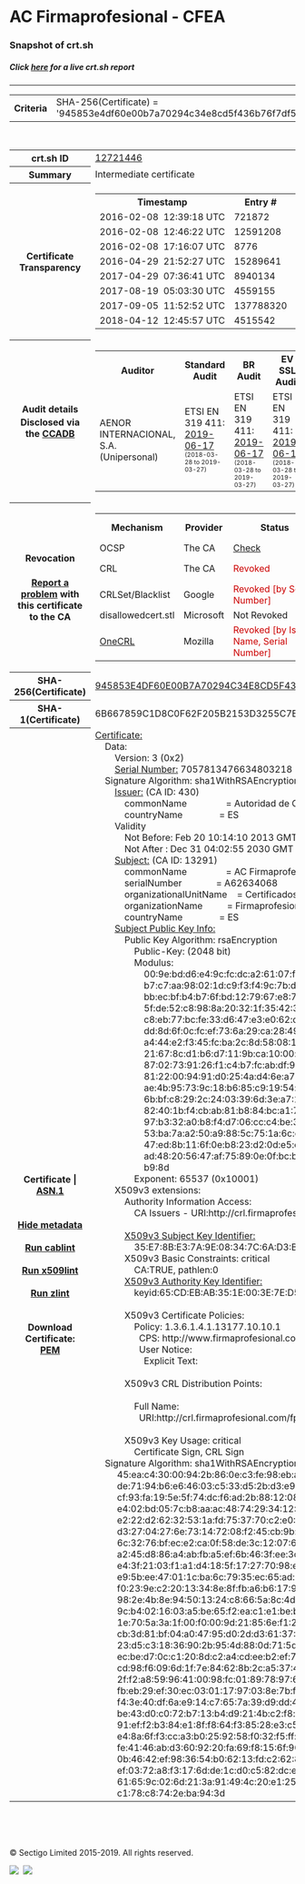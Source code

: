 # AC Firmaprofesional - CFEA
### Snapshot of crt.sh
##### Click [here](https://crt.sh/?q=945853E4DF60E00B7A70294C34E8CD5F436B76F7DF5CA5BD5D822B72445692E6) for a live crt.sh report

---
<!DOCTYPE HTML PUBLIC "-//W3C//DTD HTML 4.0 Transitional//EN">
<HTML>

<BODY>

<TABLE>
  <TR>
    <TH class="outer">Criteria</TH>
    <TD class="outer">SHA-256(Certificate) = '945853e4df60e00b7a70294c34e8cd5f436b76f7df5ca5bd5d822b72445692e6'</TD>
  </TR>
</TABLE>
<BR>
<TABLE>
  <TR>
    <TH class="outer">crt.sh ID</TH>
    <TD class="outer"><A href="?id=12721446">12721446</A></TD>
  </TR>
  <TR>
    <TH class="outer">Summary</TH>
    <TD class="outer">Intermediate certificate</TD>
  </TR>
  <TR>
    <TH class="outer">Certificate<BR>Transparency</TH>
    <TD class="outer">
<TABLE class="options" style="margin-left:0px">
  <TR>
    <TH>Timestamp</TH>
    <TH>Entry #</TH>
    <TH>Log Operator</TH>
    <TH>Log URL</TH>
  </TR>
  <TR>
    <TD>2016-02-08&nbsp; <FONT class="small">12:39:18 UTC</FONT></TD>
    <TD>721872</TD>
    <TD>Certly</TD>
    <TD>https://log.certly.io</TD>
  </TR>
  <TR>
    <TD>2016-02-08&nbsp; <FONT class="small">12:46:22 UTC</FONT></TD>
    <TD>12591208</TD>
    <TD>Google</TD>
    <TD>https://ct.googleapis.com/pilot</TD>
  </TR>
  <TR>
    <TD>2016-02-08&nbsp; <FONT class="small">17:16:07 UTC</FONT></TD>
    <TD>8776</TD>
    <TD>Venafi</TD>
    <TD>https://ctlog.api.venafi.com</TD>
  </TR>
  <TR>
    <TD>2016-04-29&nbsp; <FONT class="small">21:52:27 UTC</FONT></TD>
    <TD>15289641</TD>
    <TD>Google</TD>
    <TD>https://ct.googleapis.com/aviator</TD>
  </TR>
  <TR>
    <TD>2017-04-29&nbsp; <FONT class="small">07:36:41 UTC</FONT></TD>
    <TD>8940134</TD>
    <TD>Let's Encrypt</TD>
    <TD>https://clicky.ct.letsencrypt.org</TD>
  </TR>
  <TR>
    <TD>2017-08-19&nbsp; <FONT class="small">05:03:30 UTC</FONT></TD>
    <TD>4559155</TD>
    <TD>WoTrus</TD>
    <TD>https://ctlog.wosign.com</TD>
  </TR>
  <TR>
    <TD>2017-09-05&nbsp; <FONT class="small">11:52:52 UTC</FONT></TD>
    <TD>137788320</TD>
    <TD>Google</TD>
    <TD>https://ct.googleapis.com/rocketeer</TD>
  </TR>
  <TR>
    <TD>2018-04-12&nbsp; <FONT class="small">12:45:57 UTC</FONT></TD>
    <TD>4515542</TD>
    <TD>Sectigo</TD>
    <TD>https://dodo.ct.comodo.com</TD>
  </TR>
</TABLE>
    </TD>
  </TR>
  <TR>
    <TH class="outer">Audit details<BR>
      <DIV class="small" style="padding-top:3px">Disclosed via the
        <A href="//ccadb-public.secure.force.com/mozilla/PublicAllIntermediateCerts" target="_blank">CCADB</A></DIV>
    </TH>
    <TD class="outer">
<TABLE class="options" style="margin-left:0px">
  <TR>
    <TH>Auditor</TH>
    <TH>Standard Audit</TH>
    <TH>BR Audit</TH>
    <TH>EV SSL Audit</TH>
    <TH>Documents</TH>
    <TH>CCADB</TH>
    <TH>Root Owner / Certificate</TH>
  </TR>
  <TR>
    <TD style="vertical-align:middle">AENOR INTERNACIONAL, S.A. (Unipersonal)</TD>
    <TD>ETSI EN 319 411:
      <A href="https://www.aenor.com/Certificacion_Documentos/eiDas/2019%20AENOR%20Anexo%202%20ETSI%20319%20411-1%20PSC-FP_v4%20c.pdf" target="_blank">2019-06-17</A>
      <BR><FONT style="font-size:8pt">(2018-03-28 to 2019-03-27)</FONT></TD>
    <TD>ETSI EN 319 411:
      <A href="https://www.aenor.com/Certificacion_Documentos/eiDas/2019%20AENOR%20Anexo%202%20ETSI%20319%20411-1%20PSC-FP_v4%20c.pdf" target="_blank">2019-06-17</A>
      <BR><FONT style="font-size:8pt">(2018-03-28 to 2019-03-27)</FONT></TD>
    <TD>ETSI EN 319 411:
      <A href="https://www.aenor.com/Certificacion_Documentos/eiDas/2019%20AENOR%20Anexo%202%20ETSI%20319%20411-1%20PSC-FP_v4%20c.pdf" target="_blank">2019-06-17</A>
      <BR><FONT style="font-size:8pt">(2018-03-28 to 2019-03-27)</FONT></TD>
    <TD>
      <A href="https://www.firmaprofesional.com/images/pdfs/CPS/FP_CP_Autenticacion_Web-190612-ES.pdf" target="blank">CP</A>
      <A href="https://www.firmaprofesional.com/images/pdfs/CPS/FP_CPS_190612-ES.pdf" target="blank">CPS</A>
    </TD>
    <TD><A href="//ccadb.force.com/001o000000xOjULAA0" target="_blank">001o000000xOjULAA0</A></TD>
    <TD><A href="/?id=24651">Autoridad de Certificacion Firmaprofesional</A></TD>
  </TR>
</TABLE>
    </TD>
  </TR>
  <TR>
    <TH class="outer">Revocation<BR><BR>
      <DIV class="small" style="padding-top:3px"><A href="?id=12721446&opt=problemreporting">Report a problem</A> with<BR>this certificate to the CA</DIV></TH>
    <TD class="outer">
      <TABLE class="options" style="margin-left:0px">
        <TR>
          <TH>Mechanism</TH>
          <TH>Provider</TH>
          <TH>Status</TH>
          <TH>Revocation Date</TH>
          <TH>Last Observed in CRL</TH>
          <TH>Last Checked <SPAN style="color:#CC0000;vertical-align:middle;font-size:70%;font-weight:normal">(Error)</SPAN></TH>
        </TR>
        <TR>
          <TD>OCSP</TD>
          <TD>The CA</TD>
          <TD><A href="?id=12721446&opt=ocsp">Check</A></TD>
          <TD><SPAN style="color:#888888">?</SPAN></TD>
          <TD><SPAN style="color:#888888">n/a</SPAN></TD>
          <TD><SPAN style="color:#888888">?</SPAN></TD>
        </TR>
        <TR>
          <TD>CRL</TD>
          <TD>The CA</TD>
          <TD><SPAN style="color:#CC0000">Revoked</SPAN></TD><TD>2018-11-16&nbsp; <FONT class="small">12:06:51 UTC</FONT></TD><TD>2019-10-23&nbsp; <FONT class="small">13:07:52 UTC</FONT></TD><TD>2019-12-04&nbsp; <FONT class="small">16:50:06 UTC</FONT></TD>
        </TR>
        <TR>
          <TD>CRLSet/Blacklist</TD>
          <TD>Google</TD>
          <TD><SPAN style="color:#CC0000">Revoked [by Serial Number]</SPAN></TD>
          <TD><SPAN style="color:#888888">n/a</SPAN></TD>
          <TD><SPAN style="color:#888888">n/a</SPAN></TD>
          <TD><SPAN style="color:#888888">n/a</SPAN></TD>
        </TR>
        <TR>
          <TD>disallowedcert.stl</TD>
          <TD>Microsoft</TD>
          <TD>Not Revoked</TD>
          <TD><SPAN style="color:#888888">n/a</SPAN></TD>
          <TD><SPAN style="color:#888888">n/a</SPAN></TD>
          <TD><SPAN style="color:#888888">n/a</SPAN></TD>
        </TR>
        <TR>
          <TD><A href="/mozilla-onecrl" target="_blank">OneCRL</A></TD>
          <TD>Mozilla</TD>
          <TD><SPAN style="color:#CC0000">Revoked [by Issuer Name, Serial Number]</SPAN></TD><TD>2018-08-17&nbsp; <FONT class="small">22:24:14 UTC</FONT></TD>
          <TD><SPAN style="color:#888888">n/a</SPAN></TD>
          <TD><SPAN style="color:#888888">n/a</SPAN></TD>
        </TR>
      </TABLE>
    </TD>
  </TR>
  <TR>
    <TH class="outer">SHA-256(Certificate)</TH>
    <TD class="outer"><A href="//censys.io/certificates/945853e4df60e00b7a70294c34e8cd5f436b76f7df5ca5bd5d822b72445692e6">945853E4DF60E00B7A70294C34E8CD5F436B76F7DF5CA5BD5D822B72445692E6</A></TD>
  </TR>
  <TR>
    <TH class="outer">SHA-1(Certificate)</TH>
    <TD class="outer">6B667859C1D8C0F62F205B2153D3255C7E16CE0B</TD>
  </TR>
  <TR>
    <TH class="outer">Certificate | <A href="?asn1=12721446">ASN.1</A>
      <SPAN class="small"><BR>
      <BR><BR><A href="?id=12721446&opt=nometadata">Hide metadata</A>
      <BR><BR><A href="?id=12721446&opt=cablint">Run cablint</A>
      <BR><BR><A href="?id=12721446&opt=x509lint">Run x509lint</A>
      <BR><BR><A href="?id=12721446&opt=zlint">Run zlint</A>
      <BR><BR><BR>Download Certificate: <A href="?d=12721446">PEM</A>
      </SPAN>
    </TH>
    <TD class="text"><A href="?d=12721446">Certificate:</A><BR>&nbsp;&nbsp;&nbsp;&nbsp;Data:<BR>&nbsp;&nbsp;&nbsp;&nbsp;&nbsp;&nbsp;&nbsp;&nbsp;Version:&nbsp;3&nbsp;(0x2)<BR>&nbsp;&nbsp;&nbsp;&nbsp;&nbsp;&nbsp;&nbsp;&nbsp;<A href="?serial=61f263f68dc83c12">Serial&nbsp;Number:</A>&nbsp;7057813476634803218&nbsp;(0x61f263f68dc83c12)<BR>&nbsp;&nbsp;&nbsp;&nbsp;Signature&nbsp;Algorithm:&nbsp;sha1WithRSAEncryption<BR>&nbsp;&nbsp;&nbsp;&nbsp;&nbsp;&nbsp;&nbsp;&nbsp;<A href="?caid=430">Issuer:</A> <SPAN class="small">(CA ID: 430)</SPAN><BR>&nbsp;&nbsp;&nbsp;&nbsp;&nbsp;&nbsp;&nbsp;&nbsp;&nbsp;&nbsp;&nbsp;&nbsp;commonName&nbsp;&nbsp;&nbsp;&nbsp;&nbsp;&nbsp;&nbsp;&nbsp;&nbsp;&nbsp;&nbsp;&nbsp;&nbsp;&nbsp;&nbsp;&nbsp;=&nbsp;Autoridad&nbsp;de&nbsp;Certificacion&nbsp;Firmaprofesional&nbsp;CIF&nbsp;A62634068<BR>&nbsp;&nbsp;&nbsp;&nbsp;&nbsp;&nbsp;&nbsp;&nbsp;&nbsp;&nbsp;&nbsp;&nbsp;countryName&nbsp;&nbsp;&nbsp;&nbsp;&nbsp;&nbsp;&nbsp;&nbsp;&nbsp;&nbsp;&nbsp;&nbsp;&nbsp;&nbsp;&nbsp;=&nbsp;ES<BR>&nbsp;&nbsp;&nbsp;&nbsp;&nbsp;&nbsp;&nbsp;&nbsp;Validity<BR>&nbsp;&nbsp;&nbsp;&nbsp;&nbsp;&nbsp;&nbsp;&nbsp;&nbsp;&nbsp;&nbsp;&nbsp;Not&nbsp;Before:&nbsp;Feb&nbsp;20&nbsp;10:14:10&nbsp;2013&nbsp;GMT<BR>&nbsp;&nbsp;&nbsp;&nbsp;&nbsp;&nbsp;&nbsp;&nbsp;&nbsp;&nbsp;&nbsp;&nbsp;Not&nbsp;After&nbsp;:&nbsp;Dec&nbsp;31&nbsp;04:02:55&nbsp;2030&nbsp;GMT<BR>&nbsp;&nbsp;&nbsp;&nbsp;&nbsp;&nbsp;&nbsp;&nbsp;<A href="?caid=13291">Subject:</A> <SPAN class="small">(CA ID: 13291)</SPAN><BR>&nbsp;&nbsp;&nbsp;&nbsp;&nbsp;&nbsp;&nbsp;&nbsp;&nbsp;&nbsp;&nbsp;&nbsp;commonName&nbsp;&nbsp;&nbsp;&nbsp;&nbsp;&nbsp;&nbsp;&nbsp;&nbsp;&nbsp;&nbsp;&nbsp;&nbsp;&nbsp;&nbsp;&nbsp;=&nbsp;AC&nbsp;Firmaprofesional&nbsp;-&nbsp;CFEA<BR>&nbsp;&nbsp;&nbsp;&nbsp;&nbsp;&nbsp;&nbsp;&nbsp;&nbsp;&nbsp;&nbsp;&nbsp;serialNumber&nbsp;&nbsp;&nbsp;&nbsp;&nbsp;&nbsp;&nbsp;&nbsp;&nbsp;&nbsp;&nbsp;&nbsp;&nbsp;&nbsp;=&nbsp;A62634068<BR>&nbsp;&nbsp;&nbsp;&nbsp;&nbsp;&nbsp;&nbsp;&nbsp;&nbsp;&nbsp;&nbsp;&nbsp;organizationalUnitName&nbsp;&nbsp;&nbsp;&nbsp;=&nbsp;Certificados&nbsp;de&nbsp;Firma&nbsp;Electronica&nbsp;Avanzada<BR>&nbsp;&nbsp;&nbsp;&nbsp;&nbsp;&nbsp;&nbsp;&nbsp;&nbsp;&nbsp;&nbsp;&nbsp;organizationName&nbsp;&nbsp;&nbsp;&nbsp;&nbsp;&nbsp;&nbsp;&nbsp;&nbsp;&nbsp;=&nbsp;Firmaprofesional&nbsp;S.A.<BR>&nbsp;&nbsp;&nbsp;&nbsp;&nbsp;&nbsp;&nbsp;&nbsp;&nbsp;&nbsp;&nbsp;&nbsp;countryName&nbsp;&nbsp;&nbsp;&nbsp;&nbsp;&nbsp;&nbsp;&nbsp;&nbsp;&nbsp;&nbsp;&nbsp;&nbsp;&nbsp;&nbsp;=&nbsp;ES<BR>&nbsp;&nbsp;&nbsp;&nbsp;&nbsp;&nbsp;&nbsp;&nbsp;<A href="?spkisha256=28ef42596cc32c21c5dad92ffecdd3e2d90367525c342a1a0030f6c1ad61f44b">Subject&nbsp;Public&nbsp;Key&nbsp;Info:</A><BR>&nbsp;&nbsp;&nbsp;&nbsp;&nbsp;&nbsp;&nbsp;&nbsp;&nbsp;&nbsp;&nbsp;&nbsp;Public&nbsp;Key&nbsp;Algorithm:&nbsp;rsaEncryption<BR>&nbsp;&nbsp;&nbsp;&nbsp;&nbsp;&nbsp;&nbsp;&nbsp;&nbsp;&nbsp;&nbsp;&nbsp;&nbsp;&nbsp;&nbsp;&nbsp;Public-Key:&nbsp;(2048&nbsp;bit)<BR>&nbsp;&nbsp;&nbsp;&nbsp;&nbsp;&nbsp;&nbsp;&nbsp;&nbsp;&nbsp;&nbsp;&nbsp;&nbsp;&nbsp;&nbsp;&nbsp;Modulus:<BR>&nbsp;&nbsp;&nbsp;&nbsp;&nbsp;&nbsp;&nbsp;&nbsp;&nbsp;&nbsp;&nbsp;&nbsp;&nbsp;&nbsp;&nbsp;&nbsp;&nbsp;&nbsp;&nbsp;&nbsp;00:9e:bd:d6:e4:9c:fc:dc:a2:61:07:f4:c4:27:ce:<BR>&nbsp;&nbsp;&nbsp;&nbsp;&nbsp;&nbsp;&nbsp;&nbsp;&nbsp;&nbsp;&nbsp;&nbsp;&nbsp;&nbsp;&nbsp;&nbsp;&nbsp;&nbsp;&nbsp;&nbsp;b7:c7:aa:98:02:1d:c9:f3:f4:9c:7b:db:c2:b4:91:<BR>&nbsp;&nbsp;&nbsp;&nbsp;&nbsp;&nbsp;&nbsp;&nbsp;&nbsp;&nbsp;&nbsp;&nbsp;&nbsp;&nbsp;&nbsp;&nbsp;&nbsp;&nbsp;&nbsp;&nbsp;bb:ec:bf:b4:b7:6f:bd:12:79:67:e8:7c:03:40:e5:<BR>&nbsp;&nbsp;&nbsp;&nbsp;&nbsp;&nbsp;&nbsp;&nbsp;&nbsp;&nbsp;&nbsp;&nbsp;&nbsp;&nbsp;&nbsp;&nbsp;&nbsp;&nbsp;&nbsp;&nbsp;5f:de:52:c8:98:8a:20:32:1f:35:42:3e:25:95:0c:<BR>&nbsp;&nbsp;&nbsp;&nbsp;&nbsp;&nbsp;&nbsp;&nbsp;&nbsp;&nbsp;&nbsp;&nbsp;&nbsp;&nbsp;&nbsp;&nbsp;&nbsp;&nbsp;&nbsp;&nbsp;c8:eb:77:bc:fe:33:d6:47:e3:e0:62:cc:1d:5d:89:<BR>&nbsp;&nbsp;&nbsp;&nbsp;&nbsp;&nbsp;&nbsp;&nbsp;&nbsp;&nbsp;&nbsp;&nbsp;&nbsp;&nbsp;&nbsp;&nbsp;&nbsp;&nbsp;&nbsp;&nbsp;dd:8d:6f:0c:fc:ef:73:6a:29:ca:28:49:39:5b:52:<BR>&nbsp;&nbsp;&nbsp;&nbsp;&nbsp;&nbsp;&nbsp;&nbsp;&nbsp;&nbsp;&nbsp;&nbsp;&nbsp;&nbsp;&nbsp;&nbsp;&nbsp;&nbsp;&nbsp;&nbsp;a4:44:e2:f3:45:fc:ba:2c:8d:58:08:13:70:8c:50:<BR>&nbsp;&nbsp;&nbsp;&nbsp;&nbsp;&nbsp;&nbsp;&nbsp;&nbsp;&nbsp;&nbsp;&nbsp;&nbsp;&nbsp;&nbsp;&nbsp;&nbsp;&nbsp;&nbsp;&nbsp;21:67:8c:d1:b6:d7:11:9b:ca:10:00:f3:6d:9f:53:<BR>&nbsp;&nbsp;&nbsp;&nbsp;&nbsp;&nbsp;&nbsp;&nbsp;&nbsp;&nbsp;&nbsp;&nbsp;&nbsp;&nbsp;&nbsp;&nbsp;&nbsp;&nbsp;&nbsp;&nbsp;87:02:73:91:26:f1:c4:b7:fc:ab:df:9b:ca:af:fd:<BR>&nbsp;&nbsp;&nbsp;&nbsp;&nbsp;&nbsp;&nbsp;&nbsp;&nbsp;&nbsp;&nbsp;&nbsp;&nbsp;&nbsp;&nbsp;&nbsp;&nbsp;&nbsp;&nbsp;&nbsp;81:22:00:94:91:d0:25:4a:d4:6e:a7:e8:63:b6:44:<BR>&nbsp;&nbsp;&nbsp;&nbsp;&nbsp;&nbsp;&nbsp;&nbsp;&nbsp;&nbsp;&nbsp;&nbsp;&nbsp;&nbsp;&nbsp;&nbsp;&nbsp;&nbsp;&nbsp;&nbsp;ae:4b:95:73:9c:18:b6:85:c9:19:54:b0:36:f8:a9:<BR>&nbsp;&nbsp;&nbsp;&nbsp;&nbsp;&nbsp;&nbsp;&nbsp;&nbsp;&nbsp;&nbsp;&nbsp;&nbsp;&nbsp;&nbsp;&nbsp;&nbsp;&nbsp;&nbsp;&nbsp;6b:bf:c8:29:2c:24:03:39:6d:3e:a7:12:ae:b1:a1:<BR>&nbsp;&nbsp;&nbsp;&nbsp;&nbsp;&nbsp;&nbsp;&nbsp;&nbsp;&nbsp;&nbsp;&nbsp;&nbsp;&nbsp;&nbsp;&nbsp;&nbsp;&nbsp;&nbsp;&nbsp;82:40:1b:f4:cb:ab:81:b8:84:bc:a1:7a:e8:fe:9d:<BR>&nbsp;&nbsp;&nbsp;&nbsp;&nbsp;&nbsp;&nbsp;&nbsp;&nbsp;&nbsp;&nbsp;&nbsp;&nbsp;&nbsp;&nbsp;&nbsp;&nbsp;&nbsp;&nbsp;&nbsp;97:b3:32:a0:b8:f4:d7:06:cc:c4:be:3a:a7:28:b5:<BR>&nbsp;&nbsp;&nbsp;&nbsp;&nbsp;&nbsp;&nbsp;&nbsp;&nbsp;&nbsp;&nbsp;&nbsp;&nbsp;&nbsp;&nbsp;&nbsp;&nbsp;&nbsp;&nbsp;&nbsp;53:ba:7a:a2:50:a9:88:5c:75:1a:6c:ca:6c:54:30:<BR>&nbsp;&nbsp;&nbsp;&nbsp;&nbsp;&nbsp;&nbsp;&nbsp;&nbsp;&nbsp;&nbsp;&nbsp;&nbsp;&nbsp;&nbsp;&nbsp;&nbsp;&nbsp;&nbsp;&nbsp;47:ed:8b:11:6f:0e:b8:23:d2:0d:e5:cf:08:70:4b:<BR>&nbsp;&nbsp;&nbsp;&nbsp;&nbsp;&nbsp;&nbsp;&nbsp;&nbsp;&nbsp;&nbsp;&nbsp;&nbsp;&nbsp;&nbsp;&nbsp;&nbsp;&nbsp;&nbsp;&nbsp;ad:48:20:56:47:af:75:89:0e:0f:bc:bd:b5:2f:5c:<BR>&nbsp;&nbsp;&nbsp;&nbsp;&nbsp;&nbsp;&nbsp;&nbsp;&nbsp;&nbsp;&nbsp;&nbsp;&nbsp;&nbsp;&nbsp;&nbsp;&nbsp;&nbsp;&nbsp;&nbsp;b9:8d<BR>&nbsp;&nbsp;&nbsp;&nbsp;&nbsp;&nbsp;&nbsp;&nbsp;&nbsp;&nbsp;&nbsp;&nbsp;&nbsp;&nbsp;&nbsp;&nbsp;Exponent:&nbsp;65537&nbsp;(0x10001)<BR>&nbsp;&nbsp;&nbsp;&nbsp;&nbsp;&nbsp;&nbsp;&nbsp;X509v3&nbsp;extensions:<BR>&nbsp;&nbsp;&nbsp;&nbsp;&nbsp;&nbsp;&nbsp;&nbsp;&nbsp;&nbsp;&nbsp;&nbsp;Authority&nbsp;Information&nbsp;Access:&nbsp;<BR>&nbsp;&nbsp;&nbsp;&nbsp;&nbsp;&nbsp;&nbsp;&nbsp;&nbsp;&nbsp;&nbsp;&nbsp;&nbsp;&nbsp;&nbsp;&nbsp;CA&nbsp;Issuers&nbsp;-&nbsp;URI:http://crl.firmaprofesional.com/caroot.crt<BR><BR>&nbsp;&nbsp;&nbsp;&nbsp;&nbsp;&nbsp;&nbsp;&nbsp;&nbsp;&nbsp;&nbsp;&nbsp;<A href="?ski=35e78be37a9e08347c6ad3ba623801ff8297649b">X509v3&nbsp;Subject&nbsp;Key&nbsp;Identifier:</A><BR>&nbsp;&nbsp;&nbsp;&nbsp;&nbsp;&nbsp;&nbsp;&nbsp;&nbsp;&nbsp;&nbsp;&nbsp;&nbsp;&nbsp;&nbsp;&nbsp;35:E7:8B:E3:7A:9E:08:34:7C:6A:D3:BA:62:38:01:FF:82:97:64:9B<BR>&nbsp;&nbsp;&nbsp;&nbsp;&nbsp;&nbsp;&nbsp;&nbsp;&nbsp;&nbsp;&nbsp;&nbsp;X509v3&nbsp;Basic&nbsp;Constraints:&nbsp;critical<BR>&nbsp;&nbsp;&nbsp;&nbsp;&nbsp;&nbsp;&nbsp;&nbsp;&nbsp;&nbsp;&nbsp;&nbsp;&nbsp;&nbsp;&nbsp;&nbsp;CA:TRUE,&nbsp;pathlen:0<BR>&nbsp;&nbsp;&nbsp;&nbsp;&nbsp;&nbsp;&nbsp;&nbsp;&nbsp;&nbsp;&nbsp;&nbsp;<A href="?ski=65cdebab351e003e7ed574c01cb473470e1a642f">X509v3&nbsp;Authority&nbsp;Key&nbsp;Identifier:</A><BR>&nbsp;&nbsp;&nbsp;&nbsp;&nbsp;&nbsp;&nbsp;&nbsp;&nbsp;&nbsp;&nbsp;&nbsp;&nbsp;&nbsp;&nbsp;&nbsp;keyid:65:CD:EB:AB:35:1E:00:3E:7E:D5:74:C0:1C:B4:73:47:0E:1A:64:2F<BR><BR>&nbsp;&nbsp;&nbsp;&nbsp;&nbsp;&nbsp;&nbsp;&nbsp;&nbsp;&nbsp;&nbsp;&nbsp;X509v3&nbsp;Certificate&nbsp;Policies:&nbsp;<BR>&nbsp;&nbsp;&nbsp;&nbsp;&nbsp;&nbsp;&nbsp;&nbsp;&nbsp;&nbsp;&nbsp;&nbsp;&nbsp;&nbsp;&nbsp;&nbsp;Policy:&nbsp;1.3.6.1.4.1.13177.10.10.1<BR>&nbsp;&nbsp;&nbsp;&nbsp;&nbsp;&nbsp;&nbsp;&nbsp;&nbsp;&nbsp;&nbsp;&nbsp;&nbsp;&nbsp;&nbsp;&nbsp;&nbsp;&nbsp;CPS:&nbsp;http://www.firmaprofesional.com/cps<BR>&nbsp;&nbsp;&nbsp;&nbsp;&nbsp;&nbsp;&nbsp;&nbsp;&nbsp;&nbsp;&nbsp;&nbsp;&nbsp;&nbsp;&nbsp;&nbsp;&nbsp;&nbsp;User&nbsp;Notice:<BR>&nbsp;&nbsp;&nbsp;&nbsp;&nbsp;&nbsp;&nbsp;&nbsp;&nbsp;&nbsp;&nbsp;&nbsp;&nbsp;&nbsp;&nbsp;&nbsp;&nbsp;&nbsp;&nbsp;&nbsp;Explicit&nbsp;Text:&nbsp;<BR><BR>&nbsp;&nbsp;&nbsp;&nbsp;&nbsp;&nbsp;&nbsp;&nbsp;&nbsp;&nbsp;&nbsp;&nbsp;X509v3&nbsp;CRL&nbsp;Distribution&nbsp;Points:&nbsp;<BR><BR>&nbsp;&nbsp;&nbsp;&nbsp;&nbsp;&nbsp;&nbsp;&nbsp;&nbsp;&nbsp;&nbsp;&nbsp;&nbsp;&nbsp;&nbsp;&nbsp;Full&nbsp;Name:<BR>&nbsp;&nbsp;&nbsp;&nbsp;&nbsp;&nbsp;&nbsp;&nbsp;&nbsp;&nbsp;&nbsp;&nbsp;&nbsp;&nbsp;&nbsp;&nbsp;&nbsp;&nbsp;URI:http://crl.firmaprofesional.com/fproot.crl<BR><BR>&nbsp;&nbsp;&nbsp;&nbsp;&nbsp;&nbsp;&nbsp;&nbsp;&nbsp;&nbsp;&nbsp;&nbsp;X509v3&nbsp;Key&nbsp;Usage:&nbsp;critical<BR>&nbsp;&nbsp;&nbsp;&nbsp;&nbsp;&nbsp;&nbsp;&nbsp;&nbsp;&nbsp;&nbsp;&nbsp;&nbsp;&nbsp;&nbsp;&nbsp;Certificate&nbsp;Sign,&nbsp;CRL&nbsp;Sign<BR>&nbsp;&nbsp;&nbsp;&nbsp;Signature&nbsp;Algorithm:&nbsp;sha1WithRSAEncryption<BR>&nbsp;&nbsp;&nbsp;&nbsp;&nbsp;&nbsp;&nbsp;&nbsp;&nbsp;45:ea:c4:30:00:94:2b:86:0e:c3:fe:98:eb:a4:4e:2a:79:ee:<BR>&nbsp;&nbsp;&nbsp;&nbsp;&nbsp;&nbsp;&nbsp;&nbsp;&nbsp;de:71:94:b6:e6:46:03:c5:33:d5:2b:d3:e9:28:57:fb:93:2d:<BR>&nbsp;&nbsp;&nbsp;&nbsp;&nbsp;&nbsp;&nbsp;&nbsp;&nbsp;cf:93:fa:19:5e:5f:74:dc:f6:ad:2b:88:12:08:e4:26:28:bb:<BR>&nbsp;&nbsp;&nbsp;&nbsp;&nbsp;&nbsp;&nbsp;&nbsp;&nbsp;e4:02:bd:05:7c:b8:aa:ac:48:74:29:34:12:7e:39:42:d3:c7:<BR>&nbsp;&nbsp;&nbsp;&nbsp;&nbsp;&nbsp;&nbsp;&nbsp;&nbsp;e2:22:d2:62:32:53:1a:fd:75:37:70:c2:e0:21:67:4d:58:1a:<BR>&nbsp;&nbsp;&nbsp;&nbsp;&nbsp;&nbsp;&nbsp;&nbsp;&nbsp;d3:27:04:27:6e:73:14:72:08:f2:45:cb:9b:5a:99:28:aa:23:<BR>&nbsp;&nbsp;&nbsp;&nbsp;&nbsp;&nbsp;&nbsp;&nbsp;&nbsp;6c:32:76:bf:ec:e2:ca:0f:58:de:3c:12:07:66:d0:2c:ba:54:<BR>&nbsp;&nbsp;&nbsp;&nbsp;&nbsp;&nbsp;&nbsp;&nbsp;&nbsp;a2:45:d8:86:a4:ab:fb:a5:ef:6b:46:3f:ee:3c:bb:58:2f:7f:<BR>&nbsp;&nbsp;&nbsp;&nbsp;&nbsp;&nbsp;&nbsp;&nbsp;&nbsp;e4:3f:21:03:f1:a1:d4:18:5f:17:27:70:98:e8:cc:c2:f4:31:<BR>&nbsp;&nbsp;&nbsp;&nbsp;&nbsp;&nbsp;&nbsp;&nbsp;&nbsp;e9:5b:ee:47:01:1c:ba:6c:79:35:ec:65:ad:3b:cb:90:c9:d3:<BR>&nbsp;&nbsp;&nbsp;&nbsp;&nbsp;&nbsp;&nbsp;&nbsp;&nbsp;f0:23:9e:c2:20:13:34:8e:8f:fb:a6:b6:17:9b:0c:1e:2f:7b:<BR>&nbsp;&nbsp;&nbsp;&nbsp;&nbsp;&nbsp;&nbsp;&nbsp;&nbsp;98:2e:4b:8e:94:50:13:24:c8:66:5a:8c:4d:8c:09:38:86:c5:<BR>&nbsp;&nbsp;&nbsp;&nbsp;&nbsp;&nbsp;&nbsp;&nbsp;&nbsp;9c:b4:02:16:03:a5:be:65:f2:ea:c1:e1:be:b7:f8:5a:d2:dc:<BR>&nbsp;&nbsp;&nbsp;&nbsp;&nbsp;&nbsp;&nbsp;&nbsp;&nbsp;1e:70:5a:3a:1f:00:f0:00:9d:21:85:6e:f1:2f:7f:ff:93:a0:<BR>&nbsp;&nbsp;&nbsp;&nbsp;&nbsp;&nbsp;&nbsp;&nbsp;&nbsp;cb:3d:81:bf:04:a0:47:95:d0:2d:d3:61:37:99:71:be:f9:f6:<BR>&nbsp;&nbsp;&nbsp;&nbsp;&nbsp;&nbsp;&nbsp;&nbsp;&nbsp;23:d5:c3:18:36:90:2b:95:4d:88:0d:71:5d:5b:b3:71:c8:3d:<BR>&nbsp;&nbsp;&nbsp;&nbsp;&nbsp;&nbsp;&nbsp;&nbsp;&nbsp;ec:be:d7:0c:c1:20:8d:c2:a4:cd:ee:b2:ef:7d:52:21:19:2a:<BR>&nbsp;&nbsp;&nbsp;&nbsp;&nbsp;&nbsp;&nbsp;&nbsp;&nbsp;cd:98:f6:09:6d:1f:7e:84:62:8b:2c:a5:37:42:32:79:29:19:<BR>&nbsp;&nbsp;&nbsp;&nbsp;&nbsp;&nbsp;&nbsp;&nbsp;&nbsp;2f:f2:a8:59:96:41:00:98:fc:01:89:78:97:62:a0:22:78:87:<BR>&nbsp;&nbsp;&nbsp;&nbsp;&nbsp;&nbsp;&nbsp;&nbsp;&nbsp;fb:eb:29:ef:30:ec:03:01:17:97:03:8e:7b:ff:ba:c2:5f:25:<BR>&nbsp;&nbsp;&nbsp;&nbsp;&nbsp;&nbsp;&nbsp;&nbsp;&nbsp;f4:3e:40:df:6a:e9:14:c7:65:7a:39:d9:dd:4d:8d:06:78:db:<BR>&nbsp;&nbsp;&nbsp;&nbsp;&nbsp;&nbsp;&nbsp;&nbsp;&nbsp;be:43:d0:c0:72:b7:13:b4:d9:21:4b:c2:f8:b8:07:fa:c6:b8:<BR>&nbsp;&nbsp;&nbsp;&nbsp;&nbsp;&nbsp;&nbsp;&nbsp;&nbsp;91:ef:f2:b3:84:e1:8f:f8:64:f3:85:28:e3:c5:fc:e9:e0:44:<BR>&nbsp;&nbsp;&nbsp;&nbsp;&nbsp;&nbsp;&nbsp;&nbsp;&nbsp;e4:8a:6f:f3:cc:a3:b0:25:92:58:f0:32:f5:ff:c3:30:b9:88:<BR>&nbsp;&nbsp;&nbsp;&nbsp;&nbsp;&nbsp;&nbsp;&nbsp;&nbsp;fe:41:46:ab:d3:60:92:20:fa:69:f8:15:6f:90:46:79:72:c8:<BR>&nbsp;&nbsp;&nbsp;&nbsp;&nbsp;&nbsp;&nbsp;&nbsp;&nbsp;0b:46:42:ef:98:36:54:b0:62:13:fd:c2:62:87:4c:92:b6:4e:<BR>&nbsp;&nbsp;&nbsp;&nbsp;&nbsp;&nbsp;&nbsp;&nbsp;&nbsp;ef:03:72:a8:f3:17:6d:de:1c:d0:c5:82:dc:ef:44:46:05:fd:<BR>&nbsp;&nbsp;&nbsp;&nbsp;&nbsp;&nbsp;&nbsp;&nbsp;&nbsp;61:65:9c:02:6d:21:3a:91:49:4c:20:e1:25:90:fd:c9:23:70:<BR>&nbsp;&nbsp;&nbsp;&nbsp;&nbsp;&nbsp;&nbsp;&nbsp;&nbsp;c1:78:c8:74:2e:ba:94:3d<BR>    </TD>
  </TR>
</TABLE>

  <BR><BR><BR>

  <P class="copyright">&copy; Sectigo Limited 2015-2019. All rights reserved.</P>
  <DIV>
    <A href="https://sectigo.com/"><IMG src="/sectigo_s.png"></A>
    &nbsp;<A href="https://github.com/crtsh"><IMG src="/GitHub-Mark-32px.png"></A>
  </DIV>
</BODY>
</HTML>
